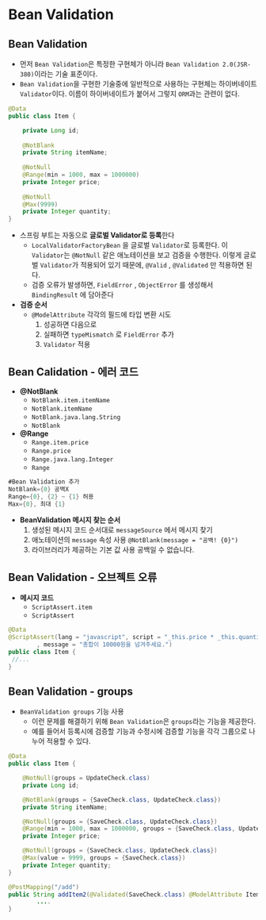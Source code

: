 # Bean Validation

## Bean Validation

- 먼저 `Bean Validation`은 특정한 구현체가 아니라 `Bean Validation 2.0(JSR-380)`이라는 기술 표준이다.
- `Bean Validation`을 구현한 기술중에 일반적으로 사용하는 구현체는 하이버네이트 `Validator`이다. 이름이 하이버네이트가 붙어서 그렇지 `ORM`과는 관련이 없다.

```java
@Data
public class Item {

    private Long id;
    
    @NotBlank
    private String itemName;
    
    @NotNull
    @Range(min = 1000, max = 1000000)
    private Integer price;
    
    @NotNull
    @Max(9999)
    private Integer quantity;
}
```

- 스프링 부트는 자동으로 **글로벌 Validator로 등록**한다
    - `LocalValidatorFactoryBean` 을 글로벌 `Validator`로 등록한다. 이 `Validator`는 `@NotNull` 같은 애노테이션을 보고 검증을 수행한다. 이렇게 글로벌 `Validator`가 적용되어 있기 때문에, `@Valid` , `@Validated` 만 적용하면 된다.
    - 검증 오류가 발생하면, `FieldError` , `ObjectError` 를 생성해서 `BindingResult` 에 담아준다
- **검증 순서**
    - `@ModelAttribute` 각각의 필드에 타입 변환 시도
        1. 성공하면 다음으로
        2. 실패하면 `typeMismatch` 로 `FieldError` 추가
        3. `Validator` 적용

## Bean Calidation - 에러 코드

- **@NotBlank**
    - `NotBlank.item.itemName`
    - `NotBlank.itemName`
    - `NotBlank.java.lang.String`
    - `NotBlank`
- **@Range**
    - `Range.item.price`
    - `Range.price`
    - `Range.java.lang.Integer`
    - `Range`

```java
#Bean Validation 추가
NotBlank={0} 공백X 
Range={0}, {2} ~ {1} 허용
Max={0}, 최대 {1}
```

- **BeanValidation 메시지 찾는 순서**
    1. 생성된 메시지 코드 순서대로 `messageSource` 에서 메시지 찾기
    2. 애노테이션의 `message` 속성 사용 `@NotBlank(message = "공백! {0}")`
    3. 라이브러리가 제공하는 기본 값 사용 공백일 수 없습니다.
    

## Bean Validation - 오브젝트 오류

- **메시지 코드**
    - `ScriptAssert.item`
    - `ScriptAssert`

```java
@Data
@ScriptAssert(lang = "javascript", script = "_this.price * _this.quantity >= 10000"
		, message = "총합이 10000원을 넘겨주세요.")
public class Item {
 //...
}
```

## Bean Validation - groups

- `BeanValidation groups` 기능 사용
    - 이런 문제를 해결하기 위해 `Bean Validation`은 `groups`라는 기능을 제공한다.
    - 예를 들어서 등록시에 검증할 기능과 수정시에 검증할 기능을 각각 그룹으로 나누어 적용할 수 있다.

```java
@Data
public class Item {

    @NotNull(groups = UpdateCheck.class)
    private Long id;

    @NotBlank(groups = {SaveCheck.class, UpdateCheck.class})
    private String itemName;

    @NotNull(groups = {SaveCheck.class, UpdateCheck.class})
    @Range(min = 1000, max = 1000000, groups = {SaveCheck.class, UpdateCheck.class})
    private Integer price;

    @NotNull(groups = {SaveCheck.class, UpdateCheck.class})
    @Max(value = 9999, groups = {SaveCheck.class})
    private Integer quantity;
}

@PostMapping("/add")
public String addItem2(@Validated(SaveCheck.class) @ModelAttribute Item item, BindingResult bindingResult, RedirectAttributes redirectAttributes) {
		....
}
```